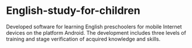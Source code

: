 # English-study-for-children
Developed software for learning English preschoolers for mobile Internet devices on the platform Android. 
The development includes three levels of training and stage verification of acquired knowledge and skills.
